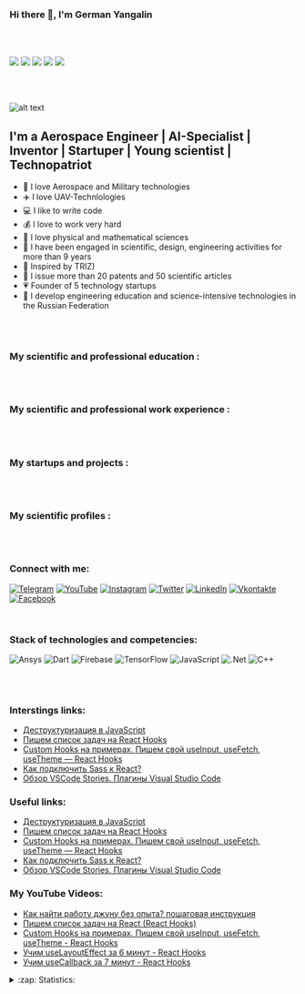 ### Hi there 👋, I'm German Yangalin
<br />
<br />



![](https://komarev.com/ghpvc/?username=your-github-username)
![](https://img.shields.io/github/followers/German399?style=social)
![](https://img.shields.io/twitter/follow/german_nanoengi?style=social)
![](https://img.shields.io/youtube/channel/views/UCAHKAxFM54xKP_-E38tZEuQ?style=social)
![](https://img.shields.io/twitter/url?style=social&url=https%3A%2F%2Ftwitter.com%2Fgerman_nanoengi)

<br />
<br />

![alt text](https://img.gazeta.ru/files3/934/14722934/RIAN_6600863.HR-pic_32ratio_900x600-900x600-31923.jpg)
## I'm a Aerospace Engineer | AI-Specialist | Inventor | Startuper | Young scientist | Technopatriot

- 🚀 I love Aerospace and Military technologies
- ✈️ I love UAV-Technlologies
- 💻 I like to write code
- 💰 I love to work very hard
- 📐 I love physical and mathematical sciences
- 📝 I have been engaged in scientific, design, engineering activities for more than 9 years
- 🔧 Inspired by TRIZ)
- 🚁 I issue more than 20 patents and 50 scientific articles
- 💗 Founder of 5 technology startups
- 🚝 I develop engineering education and science-intensive technologies in the Russian Federation



<br />
<br />


### My scientific and professional education :




<br />
<br />


### My scientific and professional work experience :


<br />
<br />


### My startups and projects :


<br />
<br />


### My scientific profiles :


<br />
<br />



### Connect with me:
[![Telegram](https://img.shields.io/badge/-Telegram-090909?style=for-the-badge&logo=telegram&logoColor=27A0D9)](https://t.me/german2035)
[![YouTube](https://img.shields.io/badge/-YouTube-090909?style=for-the-badge&logo=YouTube&logoColor=FF0000)](https://www.youtube.com/channel/UCAHKAxFM54xKP_-E38tZEuQ)
[![Instagram](https://img.shields.io/badge/-Instagram-090909?style=for-the-badge&logo=instagram&logoColor=B4068E)](https://www.instagram.com/german_olympiad2035/?r=nametag)
[![Twitter](https://img.shields.io/badge/-Twitter-090909?style=for-the-badge&logo=Twitter&logoColor=1C9DEB)](https://twitter.com/german_nanoengi)
[![LinkedIn](https://img.shields.io/badge/-LinkedIn-090909?style=for-the-badge&logo=linkedin&logoColor=007BB6)](https://www.linkedin.com/in/german-iangalin-180a14209/)
[![Vkontakte](https://img.shields.io/badge/-Vkontakte-090909?style=for-the-badge&logo=Vk&logoColor=4F7DB3)](https://vk.com/nanoengineer35)
[![Facebook](https://img.shields.io/badge/-Facebook-090909?style=for-the-badge&logo=Facebook&logoColor=1195F5)](https://www.facebook.com/people/%D0%93%D0%B5%D1%80%D0%BC%D0%B0%D0%BD-%D0%AF%D0%BD%D0%B3%D0%B0%D0%BB%D0%B8%D0%BD/100047030895039/)

<br />

### Stack of technologies and competencies:
![Ansys](https://img.shields.io/badge/-Ansys-090909?style=for-the-badge&logo=Ansys&logoColor=f7f50a)
![Dart](https://img.shields.io/badge/-Dart-090909?style=for-the-badge&logo=dart&logoColor=097CDB)
![Firebase](https://img.shields.io/badge/-Firebase-090909?style=for-the-badge&logo=firebase&logoColor=F8C52C)
![TensorFlow](https://img.shields.io/badge/-TensorFlow-090909?style=for-the-badge&logo=tensorflow&logoColor=F88C00)
![JavaScript](https://img.shields.io/badge/-JavaScript-090909?style=for-the-badge&logo=JavaScript&logoColor=E9D54D)
![.Net](https://img.shields.io/badge/-Framework-090909?style=for-the-badge&logo=.net&logoColor=E5D3FF)
![C++](https://img.shields.io/badge/-C++-090909?style=for-the-badge&logo=C%2b%2b&logoColor=6296CC)


<br />
<br />

### Interstings links:
<!-- BLOG-POST-LIST:START -->
- [Деструктуризация в JavaScript](https://webtricks-master.ru/javascript/destrukturizatsiya-v-javascript/)
- [Пишем список задач на React Hooks](https://webtricks-master.ru/react-hooks/pishem-spisok-zadach-na-react-hooks/)
- [Custom Hooks на примерах. Пишем свой useInput, useFetch, useTheme — React Hooks](https://webtricks-master.ru/react-hooks/custom-hooks-na-primerah-pishem-svoj-useinput-usefetch-usetheme-react-hooks/)
- [Как подключить Sass к React?](https://webtricks-master.ru/beginners/kak-podklyuchit-sass-k-react/)
- [Обзор VSCode Stories. Плагины Visual Studio Code](https://webtricks-master.ru/novosti-it/obzor-vscode-stories-plaginy-visual-studio-code/)
<!-- BLOG-POST-LIST:END -->

### Useful links:
<!-- BLOG-POST-LIST:START -->
- [Деструктуризация в JavaScript](https://webtricks-master.ru/javascript/destrukturizatsiya-v-javascript/)
- [Пишем список задач на React Hooks](https://webtricks-master.ru/react-hooks/pishem-spisok-zadach-na-react-hooks/)
- [Custom Hooks на примерах. Пишем свой useInput, useFetch, useTheme — React Hooks](https://webtricks-master.ru/react-hooks/custom-hooks-na-primerah-pishem-svoj-useinput-usefetch-usetheme-react-hooks/)
- [Как подключить Sass к React?](https://webtricks-master.ru/beginners/kak-podklyuchit-sass-k-react/)
- [Обзор VSCode Stories. Плагины Visual Studio Code](https://webtricks-master.ru/novosti-it/obzor-vscode-stories-plaginy-visual-studio-code/)
<!-- BLOG-POST-LIST:END -->

### My YouTube Videos:
<!-- YOUTUBE:START -->
- [Как найти работу джуну без опыта? пошаговая инструкция](https://www.youtube.com/watch?v=DzyKrIBHln8)
- [Пишем список задач на React &lpar;React Hooks&rpar;](https://www.youtube.com/watch?v=XwIiBXZ41Os)
- [Custom Hooks на примерах. Пишем свой useInput, useFetch, useTheme - React Hooks](https://www.youtube.com/watch?v=VFefv_YSGfY)
- [Учим useLayoutEffect за 6 минут - React Hooks](https://www.youtube.com/watch?v=KaaH6cra2lo)
- [Учим useCallback за 7 минут - React Hooks](https://www.youtube.com/watch?v=AqCkWH4ws1Y)
<!-- YOUTUBE:END -->

<details>
  <summary>:zap: Statistics:</summary>
   <img align="left" alt="codeSTACKr's GitHub Stats" src="https://github-readme-stats.vercel.app/api/top-langs/?username=German399&langs_count=8&layout=compact" />
    <br />
    <img align="left" alt="codeSTACKr's GitHub Stats" src="https://github-readme-stats.vercel.app/api?username=German399&show_icons=true" />
</details>

